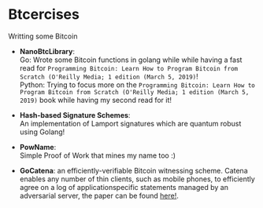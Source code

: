 # Btcercises
Writting some Bitcoin 

* **NanoBtcLibrary**:  
Go:
Wrote some Bitcoin functions in golang while while having a fast read for `Programming Bitcoin: Learn How to Program Bitcoin from Scratch (O'Reilly Media; 1 edition (March 5, 2019)`!<br>
Python: 
Trying to focus more on the `Programming Bitcoin: Learn How to Program Bitcoin from Scratch (O'Reilly Media; 1 edition (March 5, 2019)` book while having my second read for it!  

* **Hash-based Signature Schemes**:  
An implementation of Lamport signatures which are quantum robust using Golang!  

* **PowName**:  
Simple Proof of Work that mines my name too :)  

* **GoCatena**:
an efficiently-verifiable Bitcoin witnessing scheme. Catena enables any number of thin clients, such as mobile phones, to efficiently agree on a log of applicationspecific statements managed by an adversarial server, the paper can be found [here!](https://people.csail.mit.edu/devadas/pubs/catena.pdf).
